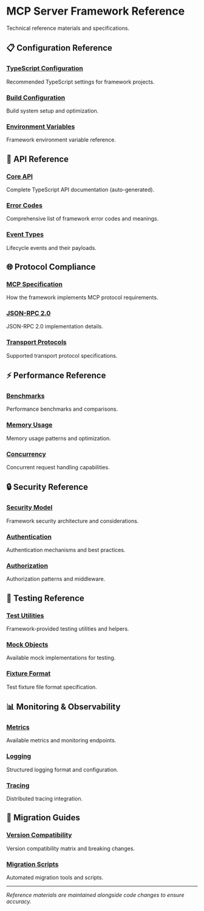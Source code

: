 # MCP Server Framework Reference

Technical reference materials and specifications.

## 📋 Configuration Reference

### [TypeScript Configuration](./typescript-config.md)
Recommended TypeScript settings for framework projects.

### [Build Configuration](./build-config.md)
Build system setup and optimization.

### [Environment Variables](./environment.md)
Framework environment variable reference.

## 🔧 API Reference

### [Core API](../api/README.md)
Complete TypeScript API documentation (auto-generated).

### [Error Codes](./error-codes.md)
Comprehensive list of framework error codes and meanings.

### [Event Types](./events.md)
Lifecycle events and their payloads.

## 🌐 Protocol Compliance

### [MCP Specification](./mcp-compliance.md)
How the framework implements MCP protocol requirements.

### [JSON-RPC 2.0](./jsonrpc-compliance.md)
JSON-RPC 2.0 implementation details.

### [Transport Protocols](./transport-protocols.md)
Supported transport protocol specifications.

## ⚡ Performance Reference

### [Benchmarks](./benchmarks.md)
Performance benchmarks and comparisons.

### [Memory Usage](./memory.md)
Memory usage patterns and optimization.

### [Concurrency](./concurrency.md)
Concurrent request handling capabilities.

## 🔒 Security Reference

### [Security Model](./security-model.md)
Framework security architecture and considerations.

### [Authentication](./authentication.md)
Authentication mechanisms and best practices.

### [Authorization](./authorization.md)
Authorization patterns and middleware.

## 🧪 Testing Reference

### [Test Utilities](./test-utilities.md)
Framework-provided testing utilities and helpers.

### [Mock Objects](./mocks.md)
Available mock implementations for testing.

### [Fixture Format](./fixture-format.md)
Test fixture file format specification.

## 📊 Monitoring & Observability

### [Metrics](./metrics.md)
Available metrics and monitoring endpoints.

### [Logging](./logging.md)
Structured logging format and configuration.

### [Tracing](./tracing.md)
Distributed tracing integration.

## 🔄 Migration Guides

### [Version Compatibility](./compatibility.md)
Version compatibility matrix and breaking changes.

### [Migration Scripts](./migrations.md)
Automated migration tools and scripts.

---

*Reference materials are maintained alongside code changes to ensure accuracy.*
